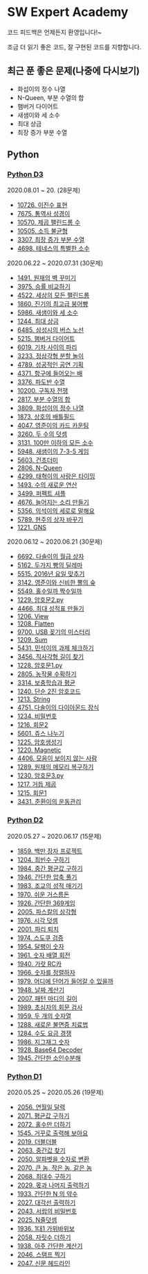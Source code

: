 # SW Expert Academy

코드 피드백은 언제든지 환영입니다!~

조금 더 읽기 좋은 코드, 잘 구현된 코드를 지향합니다.

## 최근 푼 좋은 문제(나중에 다시보기)

- 화섭이의 정수 나열
- N-Queen, 부분 수열의 합
- 햄버거 다이어트
- 새샘이와 세 소수
- 최대 상금
- 최장 증가 부분 수열

## Python

### [Python D3](./Python%20D3/)

2020.08.01 ~ 20. (28문제)

- [10726. 이진수 표현](./Python%20D3/10726.%20이진수%20표현.py)
- [7675. 통역사 성경이](./Python%20D3/7675.%20통역사%20성경이.py)
- [10570. 제곱 팰린드롬 수](./Python%20D3/10570.%20제곱%20팰린드롬%20수.py)
- [10505. 소득 불균형](./Python%20D3/10505.%20소득%20불균형.py)
- [3307. 최장 증가 부분 수열](./Python%20D3/3307.%20최장%20증가%20부분%20수열.py)
- [4698. 테네스의 특별한 소수](./Python%20D3/4698.%20테네스의%20특별한%20소수.py)

2020.06.22 ~ 2020.07.31 (30문제)

- [1491. 원재의 벽 꾸미기](Python%20D3/1491.%20원재의%20벽%20꾸미기.py)
- [3975. 승률 비교하기](./Python%20D3/3975.%20승률%20비교하기.py)
- [4522. 세상의 모든 팰린드롬](./Python%20D3/4522.%20세상의%20모든%20팰린드롬.py)
- [1860. 진기의 최고급 붕어빵](./Python%20D3/1860.%20진기의%20최고급%20붕어빵.py)
- [5986. 새샘이와 세 소수](./Python%20D3/5986.%20새샘이와%20세%20소수.py)
- [1244. 최대 상금](Python%20D3/1244.%20최대%20상금.py)
- [6485. 삼성시의 버스 노선](./Python%20D3/6485.%20삼성시의%20버스%20노선.py)
- [5215. 햄버거 다이어트](./Python%20D3/5215.%20햄버거%20다이어트.py)
- [6019. 기차 사이의 파리](./Python%20D3/6019.%20기차%20사이의%20파리.py)
- [3233. 정삼각형 분할 놀이](./Python%20D3/3233.%20정삼각형%20분할%20놀이.py)
- [4789. 성공적인 공연 기획](Python%20D3/4789.%20성공적인%20공연%20기획.py)
- [4371. 항구에 들어오는 배](./Python%20D3/4371.%20항구에%20들어오는%20배.py)
- [3376. 파도반 수열](./Python%20D3/3376.%20파도반%20수열.py)
- [10200. 구독자 전쟁](./Python%20D3/10200.%20구독자%20전쟁.py)
- [2817. 부분 수열의 합](./Python%20D3/2817.%20부분%20수열의%20합.py)
- [3809. 화섭이의 정수 나열](./Python%20D3/3809.%20화섭이의%20정수%20나열.py)
- [1873. 상호의 배틀필드](./Python%20D3/1873.%20상호의%20배틀필드.py)
- [4047. 영준이의 카드 카운팅](./Python%20D3/4047.%20영준이의%20카드%20카운팅.py)
- [3260. 두 수의 덧셈](./Python%20D3/3260.%20두%20수의%20덧셈.py)
- [3131. 100만 이하의 모든 소수](./Python%20D3/3131.%20100만%20이하의%20모든%20소수.py)
- [5948. 새샘이의 7-3-5 게임](./Python%20D3/5948.%20새샘이의%207-3-5%20게임.py)
- [5603. 건초더미](./Python%20D3/5603.%20건초더미.py)
- [2806. N-Queen](./Python%20D3/2806.%20N-Queen.py)
- [4299. 태혁이의 사랑은 타이밍](./Python%20D3/4299.%20태혁이의%20사랑은%20타이밍.py)
- [1493. 수의 새로운 연산](./Python%20D3/1493.%20수의%20새로운%20연산.py)
- [3499. 퍼펙트 셔플](./Python%20D3/3499.%20퍼펙트%20셔플.py)
- [4676. 늘어지는 소리 만들기](./Python%20D3/4676.%20늘어지는%20소리%20만들기.py)
- [5356. 의석이의 세로로 말해요](./Python%20D3/5356.%20의석이의%20세로로%20말해요.py)
- [5789. 현주의 상자 바꾸기](./Python%20D3/5789.%20현주의%20상자%20바꾸기.py)
- [1221. GNS](./Python%20D3/1221.%20GNS.py)

2020.06.12 ~ 2020.06.21 (30문제)

- [6692. 다솔이의 월급 상자](./Python%20D3/6692.%20다솔이의%20월급%20상자.py)
- [5162. 두가지 빵의 딜레마](./Python%20D3/5162.%20두가지%20빵의%20딜레마.py)
- [5515. 2016년 요일 맞추기](./Python%20D3/5515.%202016년%20요일%20맞추기.py)
- [3142. 영준이와 신비한 뿔의 숲](./Python%20D3/3142.%20영준이와%20신비한%20뿔의%20숲.py)
- [5549. 홀수일까 짝수일까](./Python%20D3/5549.%20홀수일까%20짝수일까.py)
- [1229. 암호문2.py](./Python%20D3/1229.%20암호문2.py)
- [4466. 최대 성적표 만들기](./Python%20D3/4466.%20최대%20성적표%20만들기.py)
- [1206. View](./Python%20D3/1206.%20View.py)
- [1208. Flatten](./Python%20D3/1208.%20Flatten.py)
- [9700. USB 꽂기의 미스터리](./Python%20D3/9700.%20USB%20꽂기의%20미스터리.py)
- [1209. Sum](./Python%20D3/1209.%20Sum.py)
- [5431. 민석이의 과제 체크하기](./Python%20D3/5431.%20민석이의%20과제%20체크하기.py)
- [3456. 직사각형 길이 찾기](./Python%20D3/3456.%20직사각형%20길이%20찾기.py)
- [1228. 암호문1.py](./Python%20D3/1228.%20암호문1.py)
- [2805. 농작물 수확하기](./Python%20D3/2805.%20농작물%20수확하기.py)
- [3314. 보충학습과 평균](./Python%20D3/3314.%20보충학습과%20평균.py)
- [1240. 단순 2진 암호코드](./Python%20D3/1240.%20단순%202진%20암호코드.py)
- [1213. String](./Python%20D3/1213.%20String.py)
- [4751. 다솔이의 다이아몬드 장식](./Python%20D3/4751.%20다솔이의%20다이아몬드%20장식.py)
- [1234. 비밀번호](./Python%20D3/1234.%20비밀번호.py)
- [1216. 회문2](./Python%20D3/1216.%20회문2.py)
- [5601. 쥬스 나누기](./Python%20D3/5601.%20쥬스%20나누기.py)
- [1225. 암호생성기](./Python%20D3/1225.%20암호생성기.py)
- [1220. Magnetic](./Python%20D3/1220.%20Magnetic.py)
- [4406. 모음이 보이지 않는 사람](./Python%20D3/4406.%20모음이%20보이지%20않는%20사람.py)
- [1289. 원재의 메모리 복구하기](./Python%20D3/1289.%20원재의%20메모리%20복구하기.py)
- [1230. 암호문3.py](./Python%20D3/1230.%20암호문3.py)
- [1217. 거듭 제곱](./Python%20D3/1217.%20거듭%20제곱.py)
- [1215. 회문1](./Python%20D3/1215.%20회문1.py)
- [3431. 준환이의 운동관리](./Python%20D3/3431.%20준환이의%20운동관리.txt)

### [Python D2](./Python%20D2/)

2020.05.27 ~ 2020.06.17 (15문제)

- [1859. 백만 장자 프로젝트](./Python%20D2/1859.%20백만%20장자%20프로젝트.py)
- [1204. 최빈수 구하기](./Python%20D2/1204.%20최빈수%20구하기.py)
- [1984. 중간 평균값 구하기](./Python%20D2/1984.%20중간%20평균값%20구하기.py)
- [1946. 간단한 압축 풀기](./Python%20D2/1946.%20간단한%20압축%20풀기.py)
- [1983. 조교의 성적 매기기](./Python%20D2/1983.%20조교의%20성적%20매기기.py)
- [1970. 쉬운 거스름돈](./Python%20D2/1970.%20쉬운%20거스름돈.py)
- [1926. 간단한 369게임](./Python%20D2/1926.%20간단한%20369게임.py)
- [2005. 파스칼의 삼각형](./Python%20D2/2005.%20파스칼의%20삼각형.py)
- [1976. 시각 덧셈](./Python%20D2/1976.%20시각%20덧셈.py)
- [2001. 파리 퇴치](./Python%20D2/2001.%20파리%20퇴치.py)
- [1974. 스도쿠 검증](./Python%20D2/1974.%20스도쿠%20검증.py)
- [1954. 달팽이 숫자](./Python%20D2/1954.%20달팽이%20숫자.py)
- [1961. 숫자 배열 회전](./Python%20D2/1961.%20숫자%20배열%20회전.py)
- [1940. 가랏 RC카](./Python%20D2/1940.%20가랏%20RC카.py)
- [1966. 숫자를 정렬하자](./Python%20D2/1966.%20숫자를%20정렬하자.py)
- [1979. 어디에 단어가 들어갈 수 있을까](./Python%20D2/1979.%20어디에%20단어가%20들어갈%20수%20있을까.py)
- [1948. 날짜 계산기](./Python%20D2/1948.%20날짜%20계산기.py)
- [2007. 패턴 마디의 길이](./Python%20D2/2007.%20패턴%20마디의%20길이.py)
- [1989. 초심자의 회문 검사](./Python%20D2/1989.%20초심자의%20회문%20검사.py)
- [1959. 두 개의 숫자열](./Python%20D2/1959.%20두%20개의%20숫자열.py)
- [1288. 새로운 불면증 치료법](.Python%20D2/1288.%20새로운%20불면증%20치료법.py)
- [1284. 수도 요금 경쟁](./Python%20D2/1284.%20수도%20요금%20경쟁.py)
- [1986. 지그재그 숫자](./Python%20D2/1986.%20지그재그%20숫자.py)
- [1928. Base64 Decoder](./Python%20D2/1928.%20Base64%20Decoder.py)
- [1945. 간단한 소인수분해](./Python%20D2/1945.%20간단한%20소인수분해.py)

### [Python D1](./Python%20D1/)

2020.05.25 ~ 2020.05.26 (19문제)

- [2056. 연월일 달력](./Python%20D1/2056.%20연월일%20달력.py)
- [2071. 평균값 구하기](./Python%20D1/2071.%20평균값%20구하기.py)
- [2072. 홀수만 더하기](./Python%20D1/2072.%20홀수만%20더하기.py)
- [1545. 거꾸로 출력해 보아요](./Python%20D1/1545.%20거꾸로%20출력해%20보아요.py)
- [2019. 더블더블](./Python%20D1/2019.%20더블더블.py)
- [2063. 중간값 찾기](./Python%20D1/2063.%20중간값%20찾기.py)
- [2050. 알파벳을 숫자로 변환](./Python%20D1/2050.%20알파벳을%20숫자로%20변환.py)
- [2070. 큰 놈, 작은 놈, 같은 놈](./Python%20D1/2070.%20큰%20놈,%20작은%20놈,%20같은%20놈.py)
- [2068. 최대수 구하기](./Python%20D1/2068.%20최대수%20구하기.py)
- [2029. 몫과 나머지 출력하기](./Python%20D1/2029.%20몫과%20나머지%20출력하기.py)
- [1933. 간단한 N 의 약수](./Python%20D1/1933.%20간단한%20N%20의%20약수.py)
- [2027. 대각선 출력하기](./Python%20D1/2027.%20대각선%20출력하기.py)
- [2043. 서랍의 비밀번호](./Python%20D1/2043.%20서랍의%20비밀번호.py)
- [2025. N줄덧셈](./Python%20D1/2025.%20N줄덧셈.py)
- [1936. 1대1 가위바위보](./Python%20D1/1936.%201대1%20가위바위보.py)
- [2058. 자릿수 더하기](./Python%20D1/2058.%20자릿수%20더하기.py)
- [1938. 아주 간단한 계산기](./Python%20D1/1938.%20아주%20간단한%20계산기.py)
- [2046. 스탬프 찍기](./Python%20D1/2046.%20스탬프%20찍기.py)
- [2047. 신문 헤드라인](./Python%20D1/2047.%20신문%20헤드라인.py)
